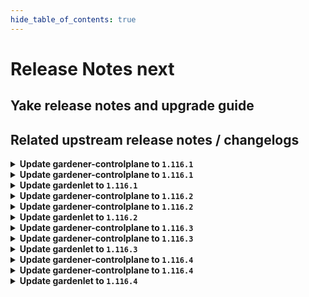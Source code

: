 ```yaml
---
hide_table_of_contents: true
---
```


# Release Notes next

## Yake release notes and upgrade guide

## Related upstream release notes / changelogs


<details>
<summary><b>Update gardener-controlplane to <code>1.116.1</code></b></summary>

# [gardener/gardener]

## 🐛 Bug Fixes

- `[USER]` An issue causing the `cloudprovider` Secret to contain both static credentials and workload identity config, which are mutually exclusive, when migrating to workload identity is now fixed. by @dimityrmirchev [#11847]
- `[DEVELOPER]` Fix malformed file path error on `go get github.com/gardener/gardener@v1.116.0` by @MartinWeindel [#11820]

## Helm Charts
- controlplane: `europe-docker.pkg.dev/gardener-project/releases/charts/gardener/controlplane:v1.116.1`
- gardenlet: `europe-docker.pkg.dev/gardener-project/releases/charts/gardener/gardenlet:v1.116.1`
- operator: `europe-docker.pkg.dev/gardener-project/releases/charts/gardener/operator:v1.116.1`
- resource-manager: `europe-docker.pkg.dev/gardener-project/releases/charts/gardener/resource-manager:v1.116.1`
## Docker Images
- admission-controller: `europe-docker.pkg.dev/gardener-project/releases/gardener/admission-controller:v1.116.1`
- apiserver: `europe-docker.pkg.dev/gardener-project/releases/gardener/apiserver:v1.116.1`
- controller-manager: `europe-docker.pkg.dev/gardener-project/releases/gardener/controller-manager:v1.116.1`
- gardenlet: `europe-docker.pkg.dev/gardener-project/releases/gardener/gardenlet:v1.116.1`
- node-agent: `europe-docker.pkg.dev/gardener-project/releases/gardener/node-agent:v1.116.1`
- operator: `europe-docker.pkg.dev/gardener-project/releases/gardener/operator:v1.116.1`
- resource-manager: `europe-docker.pkg.dev/gardener-project/releases/gardener/resource-manager:v1.116.1`
- scheduler: `europe-docker.pkg.dev/gardener-project/releases/gardener/scheduler:v1.116.1`


</details>

<details>
<summary><b>Update gardener-controlplane to <code>1.116.1</code></b></summary>

# [gardener/gardener]

## 🐛 Bug Fixes

- `[USER]` An issue causing the `cloudprovider` Secret to contain both static credentials and workload identity config, which are mutually exclusive, when migrating to workload identity is now fixed. by @dimityrmirchev [#11847]
- `[DEVELOPER]` Fix malformed file path error on `go get github.com/gardener/gardener@v1.116.0` by @MartinWeindel [#11820]

## Helm Charts
- controlplane: `europe-docker.pkg.dev/gardener-project/releases/charts/gardener/controlplane:v1.116.1`
- gardenlet: `europe-docker.pkg.dev/gardener-project/releases/charts/gardener/gardenlet:v1.116.1`
- operator: `europe-docker.pkg.dev/gardener-project/releases/charts/gardener/operator:v1.116.1`
- resource-manager: `europe-docker.pkg.dev/gardener-project/releases/charts/gardener/resource-manager:v1.116.1`
## Docker Images
- admission-controller: `europe-docker.pkg.dev/gardener-project/releases/gardener/admission-controller:v1.116.1`
- apiserver: `europe-docker.pkg.dev/gardener-project/releases/gardener/apiserver:v1.116.1`
- controller-manager: `europe-docker.pkg.dev/gardener-project/releases/gardener/controller-manager:v1.116.1`
- gardenlet: `europe-docker.pkg.dev/gardener-project/releases/gardener/gardenlet:v1.116.1`
- node-agent: `europe-docker.pkg.dev/gardener-project/releases/gardener/node-agent:v1.116.1`
- operator: `europe-docker.pkg.dev/gardener-project/releases/gardener/operator:v1.116.1`
- resource-manager: `europe-docker.pkg.dev/gardener-project/releases/gardener/resource-manager:v1.116.1`
- scheduler: `europe-docker.pkg.dev/gardener-project/releases/gardener/scheduler:v1.116.1`


</details>

<details>
<summary><b>Update gardenlet to <code>1.116.1</code></b></summary>

# [gardener/gardener]

## 🐛 Bug Fixes

- `[USER]` An issue causing the `cloudprovider` Secret to contain both static credentials and workload identity config, which are mutually exclusive, when migrating to workload identity is now fixed. by @dimityrmirchev [#11847]
- `[DEVELOPER]` Fix malformed file path error on `go get github.com/gardener/gardener@v1.116.0` by @MartinWeindel [#11820]

## Helm Charts
- controlplane: `europe-docker.pkg.dev/gardener-project/releases/charts/gardener/controlplane:v1.116.1`
- gardenlet: `europe-docker.pkg.dev/gardener-project/releases/charts/gardener/gardenlet:v1.116.1`
- operator: `europe-docker.pkg.dev/gardener-project/releases/charts/gardener/operator:v1.116.1`
- resource-manager: `europe-docker.pkg.dev/gardener-project/releases/charts/gardener/resource-manager:v1.116.1`
## Docker Images
- admission-controller: `europe-docker.pkg.dev/gardener-project/releases/gardener/admission-controller:v1.116.1`
- apiserver: `europe-docker.pkg.dev/gardener-project/releases/gardener/apiserver:v1.116.1`
- controller-manager: `europe-docker.pkg.dev/gardener-project/releases/gardener/controller-manager:v1.116.1`
- gardenlet: `europe-docker.pkg.dev/gardener-project/releases/gardener/gardenlet:v1.116.1`
- node-agent: `europe-docker.pkg.dev/gardener-project/releases/gardener/node-agent:v1.116.1`
- operator: `europe-docker.pkg.dev/gardener-project/releases/gardener/operator:v1.116.1`
- resource-manager: `europe-docker.pkg.dev/gardener-project/releases/gardener/resource-manager:v1.116.1`
- scheduler: `europe-docker.pkg.dev/gardener-project/releases/gardener/scheduler:v1.116.1`


</details>

<details>
<summary><b>Update gardener-controlplane to <code>1.116.2</code></b></summary>

# [gardener/gardener]

## 🐛 Bug Fixes

- `[OPERATOR]` When `IstioTLSTermination` feature gate is enabled the apiserver-proxy related EnvoyFilter is not deployed for the virtual-garden anymore. by @oliver-goetz [#11896]
## 🏃 Others

- `[OPERATOR]` Shoots that are currently in deletion now get ignored by the `RemoveAPIServerProxyLegacyPort` feature gate validation. by @Wieneo [#11887]
- `[OPERATOR]` Deploy MCM with higher `concurrent-syncs`, `kube-api-qps` and `kube-api-burst`. by @hendrikKahl [#11880]

## Helm Charts
- controlplane: `europe-docker.pkg.dev/gardener-project/releases/charts/gardener/controlplane:v1.116.2`
- gardenlet: `europe-docker.pkg.dev/gardener-project/releases/charts/gardener/gardenlet:v1.116.2`
- operator: `europe-docker.pkg.dev/gardener-project/releases/charts/gardener/operator:v1.116.2`
- resource-manager: `europe-docker.pkg.dev/gardener-project/releases/charts/gardener/resource-manager:v1.116.2`
## Docker Images
- admission-controller: `europe-docker.pkg.dev/gardener-project/releases/gardener/admission-controller:v1.116.2`
- apiserver: `europe-docker.pkg.dev/gardener-project/releases/gardener/apiserver:v1.116.2`
- controller-manager: `europe-docker.pkg.dev/gardener-project/releases/gardener/controller-manager:v1.116.2`
- gardenlet: `europe-docker.pkg.dev/gardener-project/releases/gardener/gardenlet:v1.116.2`
- node-agent: `europe-docker.pkg.dev/gardener-project/releases/gardener/node-agent:v1.116.2`
- operator: `europe-docker.pkg.dev/gardener-project/releases/gardener/operator:v1.116.2`
- resource-manager: `europe-docker.pkg.dev/gardener-project/releases/gardener/resource-manager:v1.116.2`
- scheduler: `europe-docker.pkg.dev/gardener-project/releases/gardener/scheduler:v1.116.2`


</details>

<details>
<summary><b>Update gardener-controlplane to <code>1.116.2</code></b></summary>

# [gardener/gardener]

## 🐛 Bug Fixes

- `[OPERATOR]` When `IstioTLSTermination` feature gate is enabled the apiserver-proxy related EnvoyFilter is not deployed for the virtual-garden anymore. by @oliver-goetz [#11896]
## 🏃 Others

- `[OPERATOR]` Shoots that are currently in deletion now get ignored by the `RemoveAPIServerProxyLegacyPort` feature gate validation. by @Wieneo [#11887]
- `[OPERATOR]` Deploy MCM with higher `concurrent-syncs`, `kube-api-qps` and `kube-api-burst`. by @hendrikKahl [#11880]

## Helm Charts
- controlplane: `europe-docker.pkg.dev/gardener-project/releases/charts/gardener/controlplane:v1.116.2`
- gardenlet: `europe-docker.pkg.dev/gardener-project/releases/charts/gardener/gardenlet:v1.116.2`
- operator: `europe-docker.pkg.dev/gardener-project/releases/charts/gardener/operator:v1.116.2`
- resource-manager: `europe-docker.pkg.dev/gardener-project/releases/charts/gardener/resource-manager:v1.116.2`
## Docker Images
- admission-controller: `europe-docker.pkg.dev/gardener-project/releases/gardener/admission-controller:v1.116.2`
- apiserver: `europe-docker.pkg.dev/gardener-project/releases/gardener/apiserver:v1.116.2`
- controller-manager: `europe-docker.pkg.dev/gardener-project/releases/gardener/controller-manager:v1.116.2`
- gardenlet: `europe-docker.pkg.dev/gardener-project/releases/gardener/gardenlet:v1.116.2`
- node-agent: `europe-docker.pkg.dev/gardener-project/releases/gardener/node-agent:v1.116.2`
- operator: `europe-docker.pkg.dev/gardener-project/releases/gardener/operator:v1.116.2`
- resource-manager: `europe-docker.pkg.dev/gardener-project/releases/gardener/resource-manager:v1.116.2`
- scheduler: `europe-docker.pkg.dev/gardener-project/releases/gardener/scheduler:v1.116.2`


</details>

<details>
<summary><b>Update gardenlet to <code>1.116.2</code></b></summary>

# [gardener/gardener]

## 🐛 Bug Fixes

- `[OPERATOR]` When `IstioTLSTermination` feature gate is enabled the apiserver-proxy related EnvoyFilter is not deployed for the virtual-garden anymore. by @oliver-goetz [#11896]
## 🏃 Others

- `[OPERATOR]` Shoots that are currently in deletion now get ignored by the `RemoveAPIServerProxyLegacyPort` feature gate validation. by @Wieneo [#11887]
- `[OPERATOR]` Deploy MCM with higher `concurrent-syncs`, `kube-api-qps` and `kube-api-burst`. by @hendrikKahl [#11880]

## Helm Charts
- controlplane: `europe-docker.pkg.dev/gardener-project/releases/charts/gardener/controlplane:v1.116.2`
- gardenlet: `europe-docker.pkg.dev/gardener-project/releases/charts/gardener/gardenlet:v1.116.2`
- operator: `europe-docker.pkg.dev/gardener-project/releases/charts/gardener/operator:v1.116.2`
- resource-manager: `europe-docker.pkg.dev/gardener-project/releases/charts/gardener/resource-manager:v1.116.2`
## Docker Images
- admission-controller: `europe-docker.pkg.dev/gardener-project/releases/gardener/admission-controller:v1.116.2`
- apiserver: `europe-docker.pkg.dev/gardener-project/releases/gardener/apiserver:v1.116.2`
- controller-manager: `europe-docker.pkg.dev/gardener-project/releases/gardener/controller-manager:v1.116.2`
- gardenlet: `europe-docker.pkg.dev/gardener-project/releases/gardener/gardenlet:v1.116.2`
- node-agent: `europe-docker.pkg.dev/gardener-project/releases/gardener/node-agent:v1.116.2`
- operator: `europe-docker.pkg.dev/gardener-project/releases/gardener/operator:v1.116.2`
- resource-manager: `europe-docker.pkg.dev/gardener-project/releases/gardener/resource-manager:v1.116.2`
- scheduler: `europe-docker.pkg.dev/gardener-project/releases/gardener/scheduler:v1.116.2`


</details>

<details>
<summary><b>Update gardener-controlplane to <code>1.116.3</code></b></summary>

# [gardener/gardener]

## 🏃 Others

- `[OPERATOR]` Fix an issue where envoy filters to handle proxy-protocol are not deployed, even if configured for istio load-balancers. by @axel7born [#11920]

## Helm Charts
- controlplane: `europe-docker.pkg.dev/gardener-project/releases/charts/gardener/controlplane:v1.116.3`
- gardenlet: `europe-docker.pkg.dev/gardener-project/releases/charts/gardener/gardenlet:v1.116.3`
- operator: `europe-docker.pkg.dev/gardener-project/releases/charts/gardener/operator:v1.116.3`
- resource-manager: `europe-docker.pkg.dev/gardener-project/releases/charts/gardener/resource-manager:v1.116.3`
## Docker Images
- admission-controller: `europe-docker.pkg.dev/gardener-project/releases/gardener/admission-controller:v1.116.3`
- apiserver: `europe-docker.pkg.dev/gardener-project/releases/gardener/apiserver:v1.116.3`
- controller-manager: `europe-docker.pkg.dev/gardener-project/releases/gardener/controller-manager:v1.116.3`
- gardenlet: `europe-docker.pkg.dev/gardener-project/releases/gardener/gardenlet:v1.116.3`
- node-agent: `europe-docker.pkg.dev/gardener-project/releases/gardener/node-agent:v1.116.3`
- operator: `europe-docker.pkg.dev/gardener-project/releases/gardener/operator:v1.116.3`
- resource-manager: `europe-docker.pkg.dev/gardener-project/releases/gardener/resource-manager:v1.116.3`
- scheduler: `europe-docker.pkg.dev/gardener-project/releases/gardener/scheduler:v1.116.3`


</details>

<details>
<summary><b>Update gardener-controlplane to <code>1.116.3</code></b></summary>

# [gardener/gardener]

## 🏃 Others

- `[OPERATOR]` Fix an issue where envoy filters to handle proxy-protocol are not deployed, even if configured for istio load-balancers. by @axel7born [#11920]

## Helm Charts
- controlplane: `europe-docker.pkg.dev/gardener-project/releases/charts/gardener/controlplane:v1.116.3`
- gardenlet: `europe-docker.pkg.dev/gardener-project/releases/charts/gardener/gardenlet:v1.116.3`
- operator: `europe-docker.pkg.dev/gardener-project/releases/charts/gardener/operator:v1.116.3`
- resource-manager: `europe-docker.pkg.dev/gardener-project/releases/charts/gardener/resource-manager:v1.116.3`
## Docker Images
- admission-controller: `europe-docker.pkg.dev/gardener-project/releases/gardener/admission-controller:v1.116.3`
- apiserver: `europe-docker.pkg.dev/gardener-project/releases/gardener/apiserver:v1.116.3`
- controller-manager: `europe-docker.pkg.dev/gardener-project/releases/gardener/controller-manager:v1.116.3`
- gardenlet: `europe-docker.pkg.dev/gardener-project/releases/gardener/gardenlet:v1.116.3`
- node-agent: `europe-docker.pkg.dev/gardener-project/releases/gardener/node-agent:v1.116.3`
- operator: `europe-docker.pkg.dev/gardener-project/releases/gardener/operator:v1.116.3`
- resource-manager: `europe-docker.pkg.dev/gardener-project/releases/gardener/resource-manager:v1.116.3`
- scheduler: `europe-docker.pkg.dev/gardener-project/releases/gardener/scheduler:v1.116.3`


</details>

<details>
<summary><b>Update gardenlet to <code>1.116.3</code></b></summary>

# [gardener/gardener]

## 🏃 Others

- `[OPERATOR]` Fix an issue where envoy filters to handle proxy-protocol are not deployed, even if configured for istio load-balancers. by @axel7born [#11920]

## Helm Charts
- controlplane: `europe-docker.pkg.dev/gardener-project/releases/charts/gardener/controlplane:v1.116.3`
- gardenlet: `europe-docker.pkg.dev/gardener-project/releases/charts/gardener/gardenlet:v1.116.3`
- operator: `europe-docker.pkg.dev/gardener-project/releases/charts/gardener/operator:v1.116.3`
- resource-manager: `europe-docker.pkg.dev/gardener-project/releases/charts/gardener/resource-manager:v1.116.3`
## Docker Images
- admission-controller: `europe-docker.pkg.dev/gardener-project/releases/gardener/admission-controller:v1.116.3`
- apiserver: `europe-docker.pkg.dev/gardener-project/releases/gardener/apiserver:v1.116.3`
- controller-manager: `europe-docker.pkg.dev/gardener-project/releases/gardener/controller-manager:v1.116.3`
- gardenlet: `europe-docker.pkg.dev/gardener-project/releases/gardener/gardenlet:v1.116.3`
- node-agent: `europe-docker.pkg.dev/gardener-project/releases/gardener/node-agent:v1.116.3`
- operator: `europe-docker.pkg.dev/gardener-project/releases/gardener/operator:v1.116.3`
- resource-manager: `europe-docker.pkg.dev/gardener-project/releases/gardener/resource-manager:v1.116.3`
- scheduler: `europe-docker.pkg.dev/gardener-project/releases/gardener/scheduler:v1.116.3`


</details>

<details>
<summary><b>Update gardener-controlplane to <code>1.116.4</code></b></summary>

# [gardener/gardener]

## 🐛 Bug Fixes

- `[OPERATOR]` A bug preventing the `system:serviceaccount:kube-system:gardener-internal` service account, used by `gardener-operator`, to label restricted resources was fixed. by @dimityrmirchev [#12067]
## 🏃 Others

- `[DEVELOPER]` The `admission-local` deployment was fixed to work with KinD based test setup. by @timuthy [#12108]
- `[OPERATOR]` Set minAllowed CPU to `150m` for prometheus-shoot to avoid frequent evictions by @voelzmo [#12080]
- `[OPERATOR]` A new check ensures that only owners and project members with a UAM role are allowed to modify the project owner. by @timuthy [#12081]
- `[OPERATOR]` Annotations and labels are now ignored when creating referenced resources in the shoot control plane namespaces in seed clusters. by @rfranzke [#12068]
- `[OPERATOR]` It is now ensured that extension admission webhooks have validated `WorkloadIdentity`s/`Secret`s referenced in `Shoot`s. by @rfranzke [#12077]

## Helm Charts
- controlplane: `europe-docker.pkg.dev/gardener-project/releases/charts/gardener/controlplane:v1.116.4`
- gardenlet: `europe-docker.pkg.dev/gardener-project/releases/charts/gardener/gardenlet:v1.116.4`
- operator: `europe-docker.pkg.dev/gardener-project/releases/charts/gardener/operator:v1.116.4`
- resource-manager: `europe-docker.pkg.dev/gardener-project/releases/charts/gardener/resource-manager:v1.116.4`
## Container (OCI) Images
- admission-controller: `europe-docker.pkg.dev/gardener-project/releases/gardener/admission-controller:v1.116.4`
- apiserver: `europe-docker.pkg.dev/gardener-project/releases/gardener/apiserver:v1.116.4`
- controller-manager: `europe-docker.pkg.dev/gardener-project/releases/gardener/controller-manager:v1.116.4`
- gardenlet: `europe-docker.pkg.dev/gardener-project/releases/gardener/gardenlet:v1.116.4`
- node-agent: `europe-docker.pkg.dev/gardener-project/releases/gardener/node-agent:v1.116.4`
- operator: `europe-docker.pkg.dev/gardener-project/releases/gardener/operator:v1.116.4`
- resource-manager: `europe-docker.pkg.dev/gardener-project/releases/gardener/resource-manager:v1.116.4`
- scheduler: `europe-docker.pkg.dev/gardener-project/releases/gardener/scheduler:v1.116.4`


</details>

<details>
<summary><b>Update gardener-controlplane to <code>1.116.4</code></b></summary>

# [gardener/gardener]

## 🐛 Bug Fixes

- `[OPERATOR]` A bug preventing the `system:serviceaccount:kube-system:gardener-internal` service account, used by `gardener-operator`, to label restricted resources was fixed. by @dimityrmirchev [#12067]
## 🏃 Others

- `[DEVELOPER]` The `admission-local` deployment was fixed to work with KinD based test setup. by @timuthy [#12108]
- `[OPERATOR]` Set minAllowed CPU to `150m` for prometheus-shoot to avoid frequent evictions by @voelzmo [#12080]
- `[OPERATOR]` A new check ensures that only owners and project members with a UAM role are allowed to modify the project owner. by @timuthy [#12081]
- `[OPERATOR]` Annotations and labels are now ignored when creating referenced resources in the shoot control plane namespaces in seed clusters. by @rfranzke [#12068]
- `[OPERATOR]` It is now ensured that extension admission webhooks have validated `WorkloadIdentity`s/`Secret`s referenced in `Shoot`s. by @rfranzke [#12077]

## Helm Charts
- controlplane: `europe-docker.pkg.dev/gardener-project/releases/charts/gardener/controlplane:v1.116.4`
- gardenlet: `europe-docker.pkg.dev/gardener-project/releases/charts/gardener/gardenlet:v1.116.4`
- operator: `europe-docker.pkg.dev/gardener-project/releases/charts/gardener/operator:v1.116.4`
- resource-manager: `europe-docker.pkg.dev/gardener-project/releases/charts/gardener/resource-manager:v1.116.4`
## Container (OCI) Images
- admission-controller: `europe-docker.pkg.dev/gardener-project/releases/gardener/admission-controller:v1.116.4`
- apiserver: `europe-docker.pkg.dev/gardener-project/releases/gardener/apiserver:v1.116.4`
- controller-manager: `europe-docker.pkg.dev/gardener-project/releases/gardener/controller-manager:v1.116.4`
- gardenlet: `europe-docker.pkg.dev/gardener-project/releases/gardener/gardenlet:v1.116.4`
- node-agent: `europe-docker.pkg.dev/gardener-project/releases/gardener/node-agent:v1.116.4`
- operator: `europe-docker.pkg.dev/gardener-project/releases/gardener/operator:v1.116.4`
- resource-manager: `europe-docker.pkg.dev/gardener-project/releases/gardener/resource-manager:v1.116.4`
- scheduler: `europe-docker.pkg.dev/gardener-project/releases/gardener/scheduler:v1.116.4`


</details>

<details>
<summary><b>Update gardenlet to <code>1.116.4</code></b></summary>

# [gardener/gardener]

## 🐛 Bug Fixes

- `[OPERATOR]` A bug preventing the `system:serviceaccount:kube-system:gardener-internal` service account, used by `gardener-operator`, to label restricted resources was fixed. by @dimityrmirchev [#12067]
## 🏃 Others

- `[DEVELOPER]` The `admission-local` deployment was fixed to work with KinD based test setup. by @timuthy [#12108]
- `[OPERATOR]` Set minAllowed CPU to `150m` for prometheus-shoot to avoid frequent evictions by @voelzmo [#12080]
- `[OPERATOR]` A new check ensures that only owners and project members with a UAM role are allowed to modify the project owner. by @timuthy [#12081]
- `[OPERATOR]` Annotations and labels are now ignored when creating referenced resources in the shoot control plane namespaces in seed clusters. by @rfranzke [#12068]
- `[OPERATOR]` It is now ensured that extension admission webhooks have validated `WorkloadIdentity`s/`Secret`s referenced in `Shoot`s. by @rfranzke [#12077]

## Helm Charts
- controlplane: `europe-docker.pkg.dev/gardener-project/releases/charts/gardener/controlplane:v1.116.4`
- gardenlet: `europe-docker.pkg.dev/gardener-project/releases/charts/gardener/gardenlet:v1.116.4`
- operator: `europe-docker.pkg.dev/gardener-project/releases/charts/gardener/operator:v1.116.4`
- resource-manager: `europe-docker.pkg.dev/gardener-project/releases/charts/gardener/resource-manager:v1.116.4`
## Container (OCI) Images
- admission-controller: `europe-docker.pkg.dev/gardener-project/releases/gardener/admission-controller:v1.116.4`
- apiserver: `europe-docker.pkg.dev/gardener-project/releases/gardener/apiserver:v1.116.4`
- controller-manager: `europe-docker.pkg.dev/gardener-project/releases/gardener/controller-manager:v1.116.4`
- gardenlet: `europe-docker.pkg.dev/gardener-project/releases/gardener/gardenlet:v1.116.4`
- node-agent: `europe-docker.pkg.dev/gardener-project/releases/gardener/node-agent:v1.116.4`
- operator: `europe-docker.pkg.dev/gardener-project/releases/gardener/operator:v1.116.4`
- resource-manager: `europe-docker.pkg.dev/gardener-project/releases/gardener/resource-manager:v1.116.4`
- scheduler: `europe-docker.pkg.dev/gardener-project/releases/gardener/scheduler:v1.116.4`


</details>
